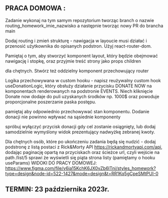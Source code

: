 ## PRACA DOMOWA :

Zadanie wykonaj na tym samym repozytorium tworząc branch o nazwie routing_homework_imie_nazwisko a następnie tworząc nowy PR do brancha main

Dodaj routing i zmień strukturę - nawigacja w layoucie musi działać i przenosić użytkownika do opisanych podstron. Użyj react-router-dom.

Pamiętaj o tym, aby stworzyć komponent layout, który będzie obejmować nawigację i stopkę, oraz przyjmie treść strony jako props children

dla chętnych. Stwórz też oddzielny komponent przechowujący router

Logika przechowywana w custom hooku - napisz reużywalny custom hook useDonationLogic, który obsłuży działanie przycisku DONATE NOW na komponentach renderowanych na podstronie EVENTS. Niech kliknięcie Donate now dodaje do puli uzyskanych środków np. 1000$ oraz powoduje proporcjonalne poszerzanie paska postępu.

pamiętaj aby odpowiednio przechowywać stan komponentu. Dodanie donacji nie powinno wpływać na sąsiednie komponenty

spróbuj wyłączyć przycisk donacji gdy cel zostanie osiągnięty, lub dodaj samodzielnie wymyślony widok prezentujący nadwyżkę zebranej kwoty.

Dla chętnych osób, które po ukończeniu zadania będą się nudzić - dodaj podstronę z listą postaci z Rick&Morty API https://rickandmortyapi.com/api, dodając paginację opartą na przyciskach oraz ścieżce url, czyli wejście na path /list/5 sprawi że wyświetli się piąta strona listy (pamiętamy o hooku useParams)
WIDOKI DO PRACY DOMOWEJ: https://www.figma.com/file/v6ia15KchK6JX0vZb6lTni/styles_homework?type=design&node-id=522-1427&mode=design&t=RR1Kq5gCpeSMtPUI-0

## TERMIN: 23 października 2023r.
